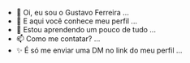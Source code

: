 - 👋 Oi, eu sou o Gustavo Ferreira ...
- 👀 E aqui você conhece meu perfil ...
- 🌱 Estou aprendendo um pouco de tudo ...
- 📫 Como me contatar? ...
- ✨ É só me enviar uma DM no link do meu perfil ...

<!---
gstvferreira/gstvferreira é um repositório ✨ especial ✨ porque seu `README.md` (este arquivo) aparece no seu perfil do GitHub.
Você pode clicar no link Visualizar para dar uma olhada nas suas alterações.
--->

